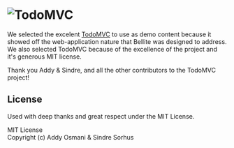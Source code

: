 # ![TodoMVC](https://raw.github.com/addyosmani/todomvc/gh-pages/media/logo.png)

We selected the excelent [TodoMVC](http://addyosmani.github.com/todomvc/) to
use as demo content because it showed off the web-application nature that
Bellite was designed to address. We also selected TodoMVC because of the
excellence of the project and it's generous MIT license.

Thank you Addy & Sindre, and all the other contributors to the TodoMVC project!

## License

Used with deep thanks and great respect under the MIT License.

MIT License  
Copyright (c) Addy Osmani & Sindre Sorhus
